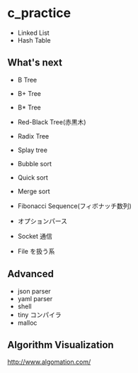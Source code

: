 
# c_practice

- Linked List
- Hash Table

## What's next

- B Tree
- B+ Tree
- B* Tree
- Red-Black Tree(赤黒木)
- Radix Tree
- Splay tree

- Bubble sort
- Quick sort
- Merge sort

- Fibonacci Sequence(フィボナッチ数列)

- オプションパース
- Socket 通信
- File を扱う系

## Advanced

- json parser
- yaml parser
- shell
- tiny コンパイラ
- malloc

## Algorithm Visualization

http://www.algomation.com/
